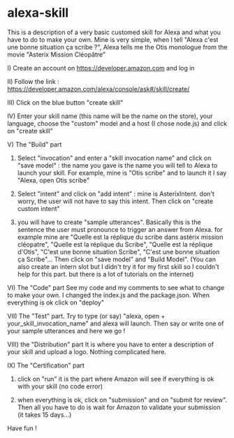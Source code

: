 # alexa-skill

This is a description of a very basic customed skill for Alexa and what you have to do to make your own. 
Mine is very simple, when I tell "Alexa c'est une bonne situation ça scribe ?", Alexa tells me the Otis monologue from the movie "Asterix Mission Cléopâtre" 

I) Create an account on https://developer.amazon.com and log in 

II) Follow the link : https://developer.amazon.com/alexa/console/ask#/skill/create/

III) Click on the blue button "create skill"

IV) Enter your skill name (this name will be the name on the store), your language, choose the "custom" model and a host (I chose node.js) and click on "create skill" 

V) The "Build" part 
1) Select "invocation" and enter a "skill invocation name" and click on "save model" : the name you gave is the name you will tell to Alexa to launch your skill. For example, mine is "Otis scribe" and to launch it I say "Alexa, open Otis scribe"

2) Select "intent" and click on "add intent" : mine is AsterixIntent. don't worry, the user will not have to say this intent. Then click on "create custom intent"

3) you will have to create "sample utterances". Basically this is the sentence the user must pronounce to trigger an answer from Alexa. for example mine are "Quelle est la réplique du scribe dans astérix mission cléopatre", "Quelle est la réplique du Scribe", "Quelle est la réplique d'Otis", "C'est une bonne situation Scribe", "C'est une bonne situation ça Scribe"...
Then click on "save model" and "Build Model". (You can also create an intern slot but I didn't try it for my first skill so I couldn't help for this part. but there is a lot of tutorials on the internet)

VI) The "Code" part 
See my code and my comments to see what to change to make your own. I changed the index.js and the package.json. When everything is ok click on "deploy" 

VII) The "Test" part. 
Try to type (or say) "alexa, open + your_skill_invocation_name" and alexa will launch. Then say or write one of your sample utterances and here we go ! 

VIII) the "Distribution" part
It is where you have to enter a description of your skill and upload a logo. Nothing complicated here.  

IX) The "Certification" part 
1) click on "run" it is the part where Amazon will see if everything is ok with your skill (no code error) 

2) when everything is ok, click on "submission" and on "submit for review". Then all you have to do is wait for Amazon to validate your submission (it takes 15 days...) 

Have fun ! 
